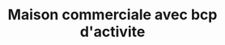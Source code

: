 ---
title: "Maison commerciale avec bcp d'activite"
url: /kinshasa/maison-commerciale-avec-bcp-dactivite/
shop: Kramladen
---